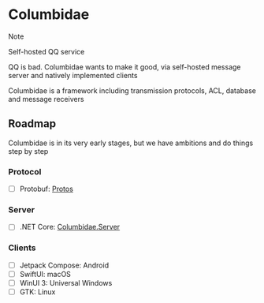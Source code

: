 # Columbidae

> [!Note] 
> Self-hosted QQ service

QQ is bad. Columbidae wants to make it good, via self-hosted
message server and natively implemented clients

Columbidae is a framework including transmission protocols, ACL,
database and message receivers

## Roadmap

Columbidae is in its very early stages, but we have ambitions
and do things step by step

### Protocol

- [ ] Protobuf: [Protos](https://github.com/columbidaedev/Protos)

### Server

- [ ] .NET Core: [Columbidae.Server](https://github.com/columbidaedev/Columbidae.Server)

### Clients

- [ ] Jetpack Compose: Android
- [ ] SwiftUI: macOS
- [ ] WinUI 3: Universal Windows
- [ ] GTK: Linux
